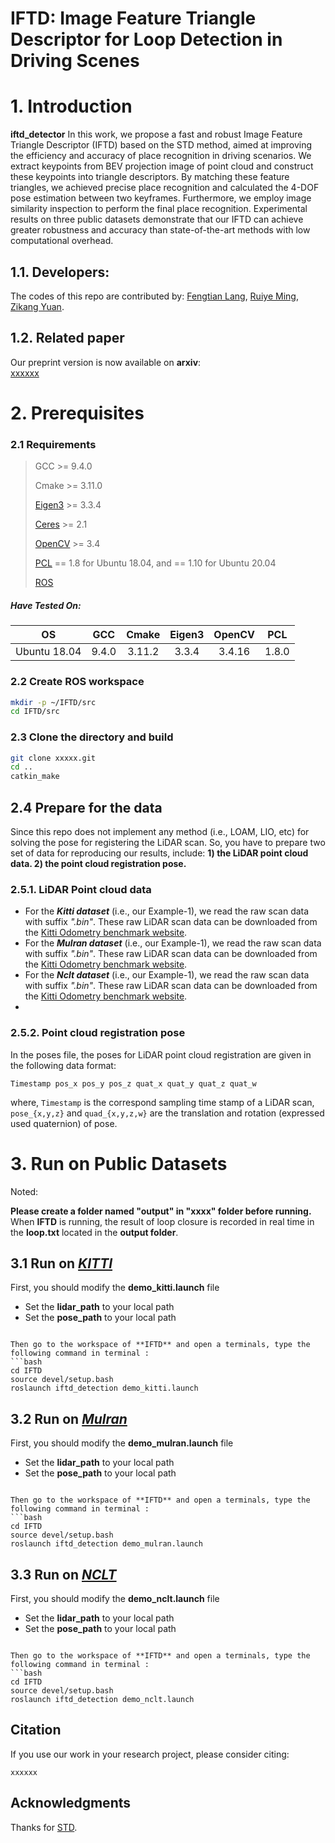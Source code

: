# **IFTD: Image Feature Triangle Descriptor for Loop Detection in Driving Scenes**
# **1. Introduction**
**iftd_detector** In this work, we propose a fast and robust Image Feature Triangle Descriptor (IFTD) based on the STD method, aimed at improving the efficiency and accuracy of place recognition in driving scenarios. We extract keypoints from BEV projection image of point cloud and construct these keypoints into triangle descriptors. By matching these feature triangles, we achieved precise place recognition and calculated the 4-DOF pose estimation between two keyframes. Furthermore, we employ image similarity inspection to perform the final place recognition. Experimental results on three public datasets demonstrate that our IFTD can achieve greater robustness and accuracy than state-of-the-art methods with low computational overhead.

  

## **1.1. Developers:**
The codes of this repo are contributed by:
[Fengtian Lang](), [Ruiye Ming](), [Zikang Yuan]().


## **1.2. Related paper**
Our preprint version is now available on **arxiv**:  
[xxxxxx](xxxxx)

# **2. Prerequisites**

### 2.1 Requirements

> GCC >= 9.4.0
>
> Cmake >= 3.11.0
> 
> [Eigen3](http://eigen.tuxfamily.org/index.php?title=Main_Page) >= 3.3.4
>
> [Ceres](http://ceres-solver.org/installation.html) >= 2.1
> 
> [OpenCV](https://github.com/opencv/opencv) >= 3.4
>
> [PCL](https://pointclouds.org/downloads/) == 1.8 for Ubuntu 18.04, and == 1.10 for Ubuntu 20.04
>
> [ROS](http://wiki.ros.org/ROS/Installation)

##### Have Tested On:

| OS    | GCC  | Cmake | Eigen3 | OpenCV | PCL | 
|:-:|:-:|:-:|:-:|:-:|:-:|
| Ubuntu 18.04 | 9.4.0  | 3.11.2 | 3.3.4 | 3.4.16 | 1.8.0 |

### 2.2 Create ROS workspace

```bash
mkdir -p ~/IFTD/src
cd IFTD/src
```

### 2.3 Clone the directory and build

```bash
git clone xxxxx.git
cd ..
catkin_make
```

## **2.4 Prepare for the data**
Since this repo does not implement any method (i.e., LOAM, LIO, etc) for solving the pose for registering the LiDAR scan. So, you have to prepare two set of data for reproducing our results, include: **1) the LiDAR point cloud data. 2) the point cloud registration pose.**

### **2.5.1. LiDAR Point cloud data**
- For the ***Kitti dataset*** (i.e., our Example-1), we read the raw scan data with suffix *".bin"*. These raw LiDAR scan data can be downloaded from the [Kitti Odometry benchmark website](https://www.cvlibs.net/datasets/kitti/eval_odometry.php).
- For the ***Mulran dataset*** (i.e., our Example-1), we read the raw scan data with suffix *".bin"*. These raw LiDAR scan data can be downloaded from the [Kitti Odometry benchmark website](https://www.cvlibs.net/datasets/kitti/eval_odometry.php).
- For the ***Nclt dataset*** (i.e., our Example-1), we read the raw scan data with suffix *".bin"*. These raw LiDAR scan data can be downloaded from the [Kitti Odometry benchmark website](https://www.cvlibs.net/datasets/kitti/eval_odometry.php).
- 
### **2.5.2. Point cloud registration pose**
In the poses file, the poses for LiDAR point cloud registration are given in the following data format:
```
Timestamp pos_x pos_y pos_z quat_x quat_y quat_z quat_w
```
where, ``Timestamp`` is the correspond sampling time stamp of a LiDAR scan, ``pose_{x,y,z}`` and ``quad_{x,y,z,w}`` are the translation and rotation (expressed used quaternion) of pose. 

# **3. Run on Public Datasets**
Noted:

**Please create a folder named "output" in "xxxx" folder before running.** When **IFTD** is running, the result of loop closure is recorded in real time in the **loop.txt** located in the **output folder**.


##  **3.1 Run on [*KITTI*](xxxxx)**

First, you should modify the **demo_kitti.launch** file
- Set the **lidar_path** to your local path
- Set the **pose_path** to your local path
```

Then go to the workspace of **IFTD** and open a terminals, type the following command in terminal :
```bash
cd IFTD
source devel/setup.bash
roslaunch iftd_detection demo_kitti.launch
```
##  **3.2 Run on [*Mulran*](xxxxx)**

First, you should modify the **demo_mulran.launch** file
- Set the **lidar_path** to your local path
- Set the **pose_path** to your local path
```

Then go to the workspace of **IFTD** and open a terminals, type the following command in terminal :
```bash
cd IFTD
source devel/setup.bash
roslaunch iftd_detection demo_mulran.launch
```
##  **3.3 Run on [*NCLT*](xxxxx)**

First, you should modify the **demo_nclt.launch** file
- Set the **lidar_path** to your local path
- Set the **pose_path** to your local path
```

Then go to the workspace of **IFTD** and open a terminals, type the following command in terminal :
```bash
cd IFTD
source devel/setup.bash
roslaunch iftd_detection demo_nclt.launch
```

## Citation

If you use our work in your research project, please consider citing:

```
xxxxxx
```

## Acknowledgments

Thanks for [STD](https://github.com/hku-mars/STD).
